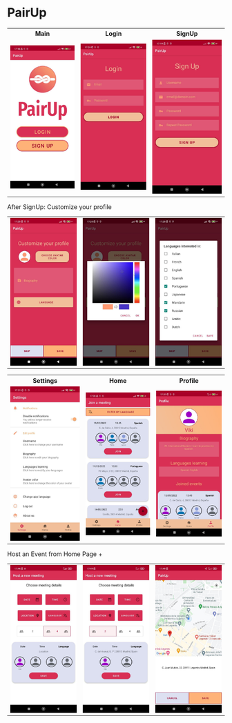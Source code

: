 # PairUp

<table>
  <tr>
    <th>Main</th>
    <th>Login</th>
    <th>SignUp</th>
  </tr>
  <tr>
    <td><img src="screenshots/logo.jpg"></td>
    <td><img src="screenshots/login.jpg"></td>
    <td><img src="screenshots/signup.jpg"></td>
  </tr>
 </table>
 
 After SignUp: Customize your profile
 <table>
  <tr>
    <td><img src="screenshots/customize1.jpg"></td>
    <td><img src="screenshots/customize2.jpg"></td>
    <td><img src="screenshots/customize3.jpg"></td>
  </tr>
 </table>
 
 <table>
  <tr>
    <th>Settings</th>
    <th>Home</th>
    <th>Profile</th>
  </tr>
  <tr>
    <td><img src="screenshots/settings.jpg"></td>
    <td><img src="screenshots/home.jpg"></td>
    <td><img src="screenshots/profile.jpg"></td>
  </tr>
 </table>
 Host an Event from Home Page +
 <table>
  <tr>
    <td><img src="screenshots/host.jpg"></td>
    <td><img src="screenshots/host_update.jpg"></td>
    <td><img src="screenshots/map.jpg"></td>
  </tr>
 </table>

